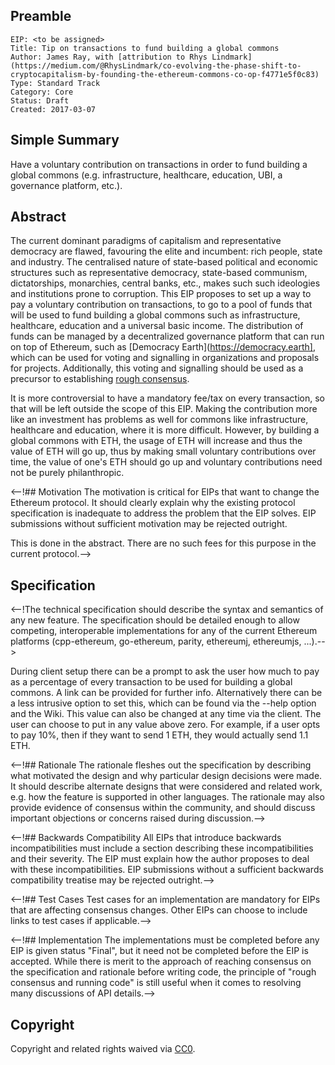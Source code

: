 ## Preamble

    EIP: <to be assigned>
    Title: Tip on transactions to fund building a global commons
    Author: James Ray, with [attribution to Rhys Lindmark](https://medium.com/@RhysLindmark/co-evolving-the-phase-shift-to-cryptocapitalism-by-founding-the-ethereum-commons-co-op-f4771e5f0c83)
    Type: Standard Track
    Category: Core
    Status: Draft
    Created: 2017-03-07
    
## Simple Summary
Have a voluntary contribution on transactions in order to fund building a global commons (e.g. infrastructure, healthcare, education, UBI, a governance platform, etc.).

## Abstract
The current dominant paradigms of capitalism and representative democracy are flawed, favouring the elite and incumbent: rich people, state and industry. The centralised nature of state-based political and economic structures such as representative democracy, state-based communism, dictatorships, monarchies, central banks, etc., makes such such ideologies and institutions prone to corruption. This EIP proposes to set up a way to pay a voluntary contribution on transactions, to go to a pool of funds that will be used to fund building a global commons such as infrastructure, healthcare, education and a universal basic income. The distribution of funds can be managed by a decentralized governance platform that can run on top of Ethereum, such as [Democracy Earth](https://democracy.earth], which can be used for voting and signalling in organizations and proposals for projects. Additionally, this voting and signalling should be used as a precursor to establishing [rough consensus](https://www.rfc-editor.org/rfc/rfc7282.txt). 

It is more controversial to have a mandatory fee/tax on every transaction, so that will be left outside the scope of this EIP. Making the contribution more like an investment has problems as well for commons like infrastructure, healthcare and education, where it is more difficult. However, by building a global commons with ETH, the usage of ETH will increase and thus the value of ETH will go up, thus by making small voluntary contributions over time, the value of one's ETH should go up and voluntary contributions need not be purely philanthropic.

<--!## Motivation
The motivation is critical for EIPs that want to change the Ethereum protocol. It should clearly explain why the existing protocol specification is inadequate to address the problem that the EIP solves. EIP submissions without sufficient motivation may be rejected outright.

This is done in the abstract. There are no such fees for this purpose in the current protocol.-->

## Specification
<--!The technical specification should describe the syntax and semantics of any new feature. The specification should be detailed enough to allow competing, interoperable implementations for any of the current Ethereum platforms (cpp-ethereum, go-ethereum, parity, ethereumj, ethereumjs, ...).-->

During client setup there can be a prompt to ask the user how much to pay as a percentage of every transaction to be used for building a global commons. A link can be provided for further info. Alternatively there can be a less intrusive option to set this, which can be found via the --help option and the Wiki. This value can also be changed at any time via the client. The user can choose to put in any value above zero. For example, if a user opts to pay 10%, then if they want to send 1 ETH, they would actually send 1.1 ETH.

<--!## Rationale
The rationale fleshes out the specification by describing what motivated the design and why particular design decisions were made. It should describe alternate designs that were considered and related work, e.g. how the feature is supported in other languages. The rationale may also provide evidence of consensus within the community, and should discuss important objections or concerns raised during discussion.-->

<--!## Backwards Compatibility
All EIPs that introduce backwards incompatibilities must include a section describing these incompatibilities and their severity. The EIP must explain how the author proposes to deal with these incompatibilities. EIP submissions without a sufficient backwards compatibility treatise may be rejected outright.-->

<--!## Test Cases
Test cases for an implementation are mandatory for EIPs that are affecting consensus changes. Other EIPs can choose to include links to test cases if applicable.-->

<--!## Implementation
The implementations must be completed before any EIP is given status "Final", but it need not be completed before the EIP is accepted. While there is merit to the approach of reaching consensus on the specification and rationale before writing code, the principle of "rough consensus and running code" is still useful when it comes to resolving many discussions of API details.-->

## Copyright
Copyright and related rights waived via [CC0](https://creativecommons.org/publicdomain/zero/1.0/).
